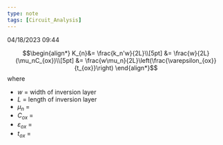 ```yaml
---
type: note
tags: [Circuit_Analysis]
---
```

04/18/2023 09:44

  


$$\begin{align*}
K_{n}&= \frac{k_n'w}{2L}\\[5pt]
&= \frac{w}{2L}(\mu_nC_{ox})\\[5pt]
&= \frac{w\mu_n}{2L}\left(\frac{\varepsilon_{ox}}{t_{ox}}\right)
\end{align*}$$
where
- $w$ = width of inversion layer
- $L$ = length of inversion layer
- $\mu_n$ = 
- $C_{ox}$ = 
- $\varepsilon_{ox}$ = 
- $t_{ox}$ = 